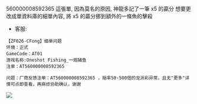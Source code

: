 560000008592365 這張單, 因為莫名的原因, 神龍多記了一筆 x5 的贏分
想要更改成單資料庫的細單內容, 將 x5 的贏分挪到額外的一條魚的擊殺

* 客服:
```
【ZF026-CFong】细单问题
环境：正式
GameCode：AT01
游戏名称:Oneshot Fishing_一炮捕鱼
注单：AT560000008592365

问题：厂商反馈注单：AT560000008592365 ，赔率50-500倍的龙派彩异常，且无"更多"详情可点即查看，再麻烦协助确认，谢谢
```
![](https://github.com/s9256001/at_issue/tree/main/2023-03-23_560000008592365/issue.png)
